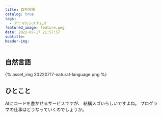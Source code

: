 ```yaml
---
title: 自然言語
catalog: true
tags:
  - アニマルシステムズ
featured_image: feature.png
date: 2022-07-17 21:57:57
subtitle:
header-img:
---
```



## 自然言語

{% asset_img 20220717-natural-language.png %}


## ひとこと
AIにコードを書かせるサービスですが、
結構スゴいらしいですよね。
プログラマの仕事はどうなっていくのでしょうか。
